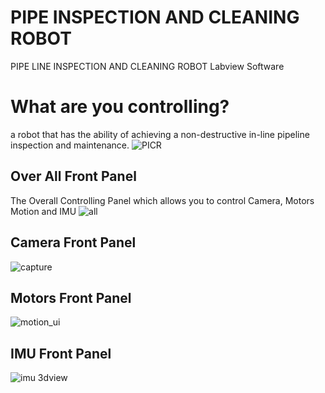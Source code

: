 # PIPE INSPECTION AND CLEANING ROBOT
PIPE LINE INSPECTION AND CLEANING ROBOT Labview Software

# What are you controlling?
a robot that has the ability of achieving a non-destructive in-line pipeline inspection and maintenance.
![PICR](https://user-images.githubusercontent.com/16267182/35386191-d835556a-01d3-11e8-9592-e991100e1568.png)

## Over All Front Panel
The Overall Controlling Panel which allows you to control Camera, Motors Motion and IMU 
![all](https://user-images.githubusercontent.com/16267182/35386002-0919097a-01d3-11e8-8fad-537547fae273.PNG)

## Camera Front Panel
![capture](https://user-images.githubusercontent.com/16267182/35386088-5f5e7996-01d3-11e8-9c53-1044555ecd55.PNG)

## Motors Front Panel
![motion_ui](https://user-images.githubusercontent.com/16267182/35386102-7600f1b0-01d3-11e8-9bf3-e445b99afbb6.PNG)

## IMU Front Panel
![imu 3dview](https://user-images.githubusercontent.com/16267182/35386119-82b00f36-01d3-11e8-9c04-8ea620ba93a0.PNG)
